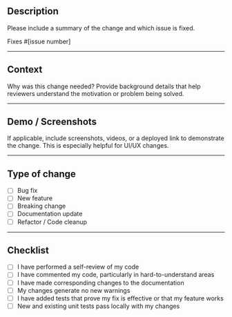 ## Description

Please include a summary of the change and which issue is fixed.

Fixes #[issue number]

---

## Context

Why was this change needed? Provide background details that help reviewers understand the motivation or problem being solved.

---

## Demo / Screenshots

If applicable, include screenshots, videos, or a deployed link to demonstrate the change. This is especially helpful for UI/UX changes.

---

## Type of change

- [ ] Bug fix
- [ ] New feature
- [ ] Breaking change
- [ ] Documentation update
- [ ] Refactor / Code cleanup

---

## Checklist

- [ ] I have performed a self-review of my code
- [ ] I have commented my code, particularly in hard-to-understand areas
- [ ] I have made corresponding changes to the documentation
- [ ] My changes generate no new warnings
- [ ] I have added tests that prove my fix is effective or that my feature works
- [ ] New and existing unit tests pass locally with my changes
